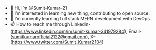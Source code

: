 - 👋 Hi, I’m @Sumit-Kumar-21
- 👀 I’m interested in learning new thing, contributing to open source.
- 🌱 I’m currently learning full stack MERN development with DevOps.
- 📫 How to reach me through Linkedin-(https://www.linkedin.com/in/sumit-kumar-341979284), Email-(sumitkumarofficial2122@gmail.com), X-(https://www.twitter.com/Sumit_Kumar2104)

<!---
Sumit-Kumar-21/Sumit-Kumar-21 is a ✨ special ✨ repository because its `README.md` (this file) appears on your GitHub profile.
You can click the Preview link to take a look at your changes.
--->
